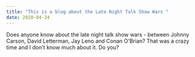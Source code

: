 ```yaml
---
title: "This is a blog about the Late Night Talk Show Wars "
date: 2020-04-24
---
```


Does anyone know about the late night talk show wars - between Johnny Carson, David Letterman, Jay Leno and Conan O'Brian?  That was a crazy time and I don't know much about it.  Do you?
